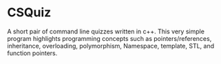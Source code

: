 # CSQuiz
A short pair of command line quizzes written in c++.
This very simple program highlights programming concepts such as pointers/references, inheritance, overloading, polymorphism, Namespace, template, STL, and function pointers.
